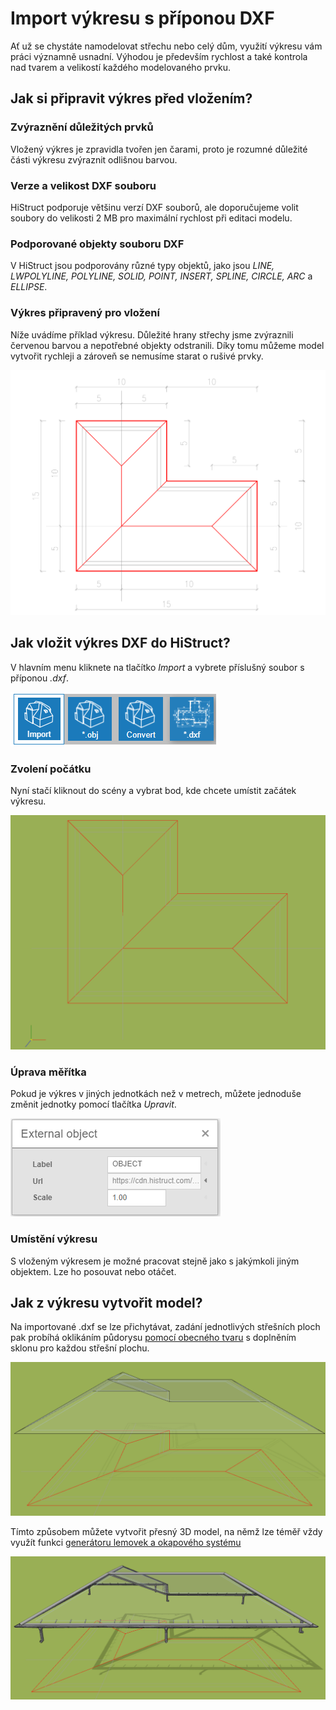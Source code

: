 # Import výkresu s příponou DXF

Ať už se chystáte namodelovat střechu nebo celý dům, využití výkresu vám práci významně usnadní. Výhodou je především rychlost a také kontrola nad tvarem a velikostí každého modelovaného prvku. 

## Jak si připravit výkres před vložením?

### Zvýraznění důležitých prvků
Vložený výkres je zpravidla tvořen jen čarami, proto je rozumné důležité části výkresu zvýraznit odlišnou barvou.

### Verze a velikost DXF souboru
HiStruct podporuje většinu verzí DXF souborů, ale doporučujeme volit soubory do velikosti 2 MB pro maximální rychlost při editaci modelu.

### Podporované objekty souboru DXF
V HiStruct jsou podporovány různé typy objektů, jako jsou *LINE, LWPOLYLINE, POLYLINE, SOLID, POINT, INSERT, SPLINE, CIRCLE, ARC* a *ELLIPSE*. 

### Výkres připravený pro vložení
Níže uvádíme příklad výkresu. Důležité hrany střechy jsme zvýraznili červenou barvou a nepotřebné objekty odstranili. Díky tomu můžeme model vytvořit rychleji a zároveň se nemusíme starat o rušivé prvky.

![DXF drawings](img/dxfDrawings.png) 


## Jak vložit výkres DXF do HiStruct?

V hlavním menu kliknete na tlačítko *Import* a vybrete příslušný soubor s příponou *.dxf*.

![Import tlačítko](img/importButton.png)

### Zvolení počátku
Nyní stačí kliknout do scény a vybrat bod, kde chcete umístit začátek výkresu.

![Zvolení počátku](img/insertDXF.png)

### Úprava měřítka
Pokud je výkres v jiných jednotkách než v metrech, můžete jednoduše změnit jednotky pomocí tlačítka *Upravit*.

![Upravit měřítko](img/externalObjectEdit.png)

### Umístění výkresu
S vloženým výkresem je možné pracovat stejně jako s jakýmkoli jiným objektem. Lze ho posouvat nebo otáčet.

## Jak z výkresu vytvořit model?
Na importované .dxf se lze přichytávat, zadání jednotlivých střešních ploch pak probíhá oklikáním půdorysu [pomocí obecného tvaru](modellingRoofs.md) s doplněním sklonu pro každou střešní plochu. 

![Vytvoření modelu](img/dxfModel.png)

Tímto způsobem můžete vytvořit přesný 3D model, na němž lze téměř vždy využít funkci [generátoru lemovek a okapového systému](roofFlashingGenerator.md)

![Model s lemovkami a okapem](img/dxfModelFlashings.png)
